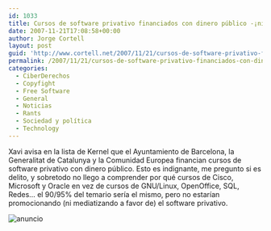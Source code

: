 ```yaml
---
id: 1033
title: Cursos de software privativo financiados con dinero público -¡niégate!
date: 2007-11-21T17:08:58+00:00
author: Jorge Cortell
layout: post
guid: 'http://www.cortell.net/2007/11/21/cursos-de-software-privativo-financiados-con-dinero-publico-%c2%a1niegate/'
permalink: /2007/11/21/cursos-de-software-privativo-financiados-con-dinero-publico-niegate/
categories:
  - CiberDerechos
  - Copyfight
  - Free Software
  - General
  - Noticias
  - Rants
  - Sociedad y polí­tica
  - Technology
---
```

Xavi avisa en la lista de Kernel que el Ayuntamiento de Barcelona, la Generalitat de Catalunya y la Comunidad Europea financian cursos de software privativo con dinero público. Esto es indignante, me pregunto si es delito, y sobretodo no llego a comprender por qué cursos de Cisco, Microsoft y Oracle en vez de cursos de GNU/Linux, OpenOffice, SQL, Redes&#8230; el 90/95% del temario serí­a el mismo, pero no estarí­an promocionando (ni mediatizando a favor de) el software privativo.

![anuncio](https://magatzem.probeta.yi.org/d/m_1121114841938_Guerra_metro.jpg "anuncio")